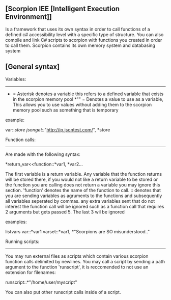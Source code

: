 [Scorpion IEE [Intelligent Execution Environment]]
------------------------------------------------

Is a framework that uses its own syntax in order to call functions of a defined c# accessibility level with a specific type of structure. You can also compile and link C# scripts to scorpion with functions you created in order to call them. Scorpion contains its own memory system and databasing system

[General syntax]
---------------

Variables:
**********

*   = Asterisk denotes a variable this refers to a defined variable that exists in the scorpion memory pool
*"" = Denotes a value to use as a variable, This allows you to use values without adding them to the scorpion memory pool such as something that is temporary

example:

var::*store
jsonget::*"http://ip.jsontest.com/", *store

Function calls:
***************

Are made with the following syntax:

*return_var<<function::*var1, *var2...

The first variable is a return variable. Any variable that the function returns will be stored there, if you would not like a return variable to be stored or the function you are calling does not return a variable you may ignore this section. 'function' denotes the name of the function to call. :: denotes that you are sending variables as agruments to the functions and subsequently all variables seperated by commas. any extra variables sent that do not interest the function call will be ignored such as a function call that requires 2 arguments but gets passed 5. The last 3 wil be ignored

examples:

listvars
var::*var1
varset::*var1, *"Scorpions are SO misunderstood.."

Running scripts:
****************

You may run external files as scripts which contain various scorpion function calls delimited by newlines. You may call a script by sending a path argument to the function 'runscript', it is reccomended to not use an extension for filenames:

runscript::*"/home/user/myscript"

You can also put other runscript calls inside of a script.
